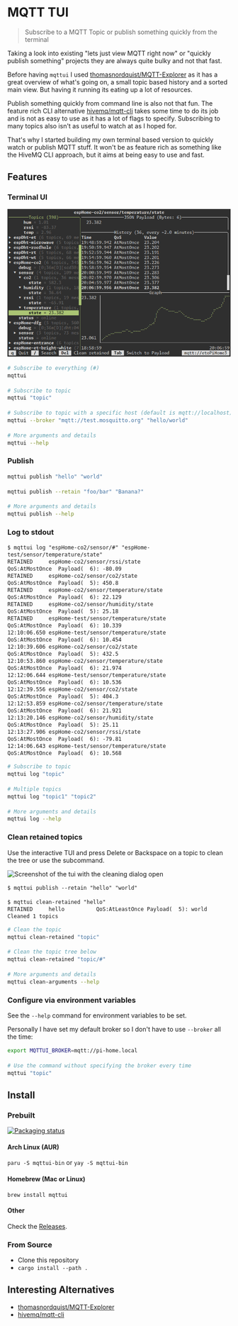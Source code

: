 # MQTT TUI

> Subscribe to a MQTT Topic or publish something quickly from the terminal

Taking a look into existing "lets just view MQTT right now" or "quickly publish something" projects they are always quite bulky and not that fast.

Before having `mqttui` I used [thomasnordquist/MQTT-Explorer](https://github.com/thomasnordquist/MQTT-Explorer) as it has a great overview of what's going on, a small topic based history and a sorted main view.
But having it running its eating up a lot of resources.

Publish something quickly from command line is also not that fun.
The feature rich CLI alternative [hivemq/mqtt-cli](https://github.com/hivemq/mqtt-cli) takes some time to do its job and is not as easy to use as it has a lot of flags to specify.
Subscribing to many topics also isn't as useful to watch at as I hoped for.

That's why I started building my own terminal based version to quickly watch or publish MQTT stuff.
It won't be as feature rich as something like the HiveMQ CLI approach, but it aims at being easy to use and fast.

## Features

### Terminal UI

![Screenshot of the interactive terminal UI](media/tui.png)

```bash
# Subscribe to everything (#)
mqttui

# Subscribe to topic
mqttui "topic"

# Subscribe to topic with a specific host (default is mqtt://localhost)
mqttui --broker "mqtt://test.mosquitto.org" "hello/world"

# More arguments and details
mqttui --help
```

### Publish

```bash
mqttui publish "hello" "world"

mqttui publish --retain "foo/bar" "Banana?"

# More arguments and details
mqttui publish --help
```

### Log to stdout

```plaintext
$ mqttui log "espHome-co2/sensor/#" "espHome-test/sensor/temperature/state"
RETAINED     espHome-co2/sensor/rssi/state                      QoS:AtMostOnce  Payload(  6): -80.09
RETAINED     espHome-co2/sensor/co2/state                       QoS:AtMostOnce  Payload(  5): 450.8
RETAINED     espHome-co2/sensor/temperature/state               QoS:AtMostOnce  Payload(  6): 22.129
RETAINED     espHome-co2/sensor/humidity/state                  QoS:AtMostOnce  Payload(  5): 25.18
RETAINED     espHome-test/sensor/temperature/state              QoS:AtMostOnce  Payload(  6): 10.339
12:10:06.650 espHome-test/sensor/temperature/state              QoS:AtMostOnce  Payload(  6): 10.454
12:10:39.606 espHome-co2/sensor/co2/state                       QoS:AtMostOnce  Payload(  5): 432.5
12:10:53.860 espHome-co2/sensor/temperature/state               QoS:AtMostOnce  Payload(  6): 21.974
12:12:06.644 espHome-test/sensor/temperature/state              QoS:AtMostOnce  Payload(  6): 10.536
12:12:39.556 espHome-co2/sensor/co2/state                       QoS:AtMostOnce  Payload(  5): 404.3
12:12:53.859 espHome-co2/sensor/temperature/state               QoS:AtMostOnce  Payload(  6): 21.921
12:13:20.146 espHome-co2/sensor/humidity/state                  QoS:AtMostOnce  Payload(  5): 25.11
12:13:27.906 espHome-co2/sensor/rssi/state                      QoS:AtMostOnce  Payload(  6): -79.81
12:14:06.643 espHome-test/sensor/temperature/state              QoS:AtMostOnce  Payload(  6): 10.568
```

```bash
# Subscribe to topic
mqttui log "topic"

# Multiple topics
mqttui log "topic1" "topic2"

# More arguments and details
mqttui log --help
```

### Clean retained topics

Use the interactive TUI and press Delete or Backspace on a topic to clean the tree or use the subcommand.

![Screenshot of the tui with the cleaning dialog open](media/clean-interactive.png)

```plaintext
$ mqttui publish --retain "hello" "world"

$ mqttui clean-retained "hello"
RETAINED     hello          QoS:AtLeastOnce Payload(  5): world
Cleaned 1 topics
```

```bash
# Clean the topic
mqttui clean-retained "topic"

# Clean the topic tree below
mqttui clean-retained "topic/#"

# More arguments and details
mqttui clean-arguments --help
```

### Configure via environment variables

See the `--help` command for environment variables to be set.

Personally I have set my default broker so I don't have to use `--broker` all the time:

```bash
export MQTTUI_BROKER=mqtt://pi-home.local

# Use the command without specifying the broker every time
mqttui "topic"
```

## Install

### Prebuilt

[![Packaging status](https://repology.org/badge/vertical-allrepos/mqttui.svg)](https://repology.org/project/mqttui/versions)

#### Arch Linux (AUR)

`paru -S mqttui-bin` or `yay -S mqttui-bin`

#### Homebrew (Mac or Linux)

```
brew install mqttui
```

#### Other

Check the [Releases](https://github.com/EdJoPaTo/mqttui/releases).

### From Source

- Clone this repository
- `cargo install --path .`

## Interesting Alternatives

- [thomasnordquist/MQTT-Explorer](https://github.com/thomasnordquist/MQTT-Explorer)
- [hivemq/mqtt-cli](https://github.com/hivemq/mqtt-cli)
